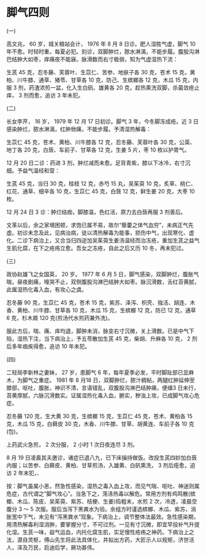 # 脚气四则

(一)

高文兆， 60 岁，城关粮站会计， 1976 年 8 月 8 日诊。肥人湿胜气虚，脚气 10 年不愈。时轻时重，每夏必犯。刻诊，双脚肿烂，脓水淋漓，不能步履。腹股沟淋巴结肿大如枣，痒痛夜不能寐。脉滑数而右寸极弱，知为气虚湿热下流：

生芪 45 克，忍冬藤、芙蓉叶、生苡仁、苦参、地肤子各 30 克，苍术 15 克，黄柏、川牛膝、通草、猪苓、甘草各 10 克，防己、生槟榔各 12 克，木瓜 15 克，内服 3 剂，药渣浓煎一盆，化入生白矾、雄黄各 20 克，趁热熏洗双脚，杀菌敛疮止痒， 3 剂而愈，追访 3 年未犯。

(二)

长女李芹， 16 岁， 1979 年 12 月 17 日初诊。脚气 3 年，今冬脚冻成疮。近 3 日感染肿烂，脓水淋漓，红肿惞痛，不能步履。予清湿热解毒：

生苡仁 45 克，苍术、黄柏、川牛膝各 12 克，忍冬藤、芙蓉叶各 30 克，公英、地丁各 20 克，白蔹、车前子、甘草各 12 克，生姜 5 片，枣 10 枚以护胃气。

12 月 20 日二诊：药进 3 剂，肿烂减而未愈。足背青紫，膝以下冰冷，右寸沉细。予益气温经和营：

生芪 45 克，当归 30 克，桂枝 12 克，赤芍 15 丸，吴茱萸 10 克，炙草、桃仁、红花、通草、细辛各 10 克，生苡仁 45 克，白蔹 12 克，鲜生姜 20 克，大枣 10 枚。

12 月 24 日 3 诊：肿烂结痂，脚膝温，色红活，原力去白蔹再服 3 剂善后。

文革以后，余之家境困顿，求饱已属不易，故尔“藜藿之体气血穷”，未病正气先虚。初诊未念及此，见病治病，徒以清热解毒为能事，损伤中气，出现寒化、虚化。二诊下病治上，又合当归四逆加吴茱萸生姜汤温经而治冻疮，重加生芪之益气生肌化腐，在下之疮疡立愈。吾女之冻疮，自此之后又历 10 冬，再未犯过。

(三)

政协赵雄飞之女国英， 20 岁。 1977 年 6 月 5 日，脚气感染，双脚肿烂，腹胀气喘，昼夜剧痛，嚎哭不止，双侧腹股沟淋巴结肿大如枣。脉沉滑数，舌红苔黄腻，此属湿热化毒入血，有攻心之虞。

忍冬藤 90 克，生苡仁 45 克，苍术 15 克，紫苏、泽泻、枳壳、独活、胡连、木香、黄柏、川牛膝、甘草各 10 克，木瓜 15 克，生槟榔 12 克，防已 12 克，通草 6 克，杉木屑 120 克(煎汤代水煎药兼外洗)。

服此方后，喘、痛、痒均退，脚肿未消，脉变右寸沉微，关上滑数。已是中气下陷，湿热下注，当下病治上，予五苓散加生芪 45 克，柴胡、升麻各 10 克， 2 剂后多年痼疾得愈，追访 10 年未犯。

(四)

二轻局李新林之妻妹， 27 岁，患脚气 6 年，每年夏季必发，平时脚趾部已显麻木，为脚气之重症。 1981 年 8 月18 日，双脚肿烂，脓汁稠粘，两腿红肿延伸至膝部，呕吐，腹胀，神识不清，言语错乱，双腹股沟淋巴结肿痛，便燥3 日未行，苔黄厚腻，六脉沉滑数实。证属湿热化毒入血，腑实，秽浊上攻，已成脚气攻心危症。

忍冬藤 120 克，生大黄 30 克，生槟榔 15 克，生苡仁 45 克，苍术、黄柏各 15 克，木瓜 15 克，白藓皮 30 克，木香、川牛膝、甘草、胡黄连、车前子各 10 克(包)。

上药武火急煎， 2 次分服， 2 小时 1 次日夜连尽 3 剂。

8 月 19 日凌晨其夫邀诊，诸症已退八九，已下床操持做饭。改投生芪四妙加白蔹内服；以苦参、白藓皮、黄柏、甘草煎汤，入雄黄、白矾熏洗， 3 剂后痊愈，迫访 2 年末犯，、

按：脚气虽属小恙，然急性感染，湿热之毒入血上攻，而见气喘、呕吐、神迷则属危症，古代谓之“脚气攻心”。当急下之，荡涤热毒以解危。常用方剂有鸡鸣散(槟榔、木瓜、陈皮、吴茱萸、紫苏、桔梗、生姜)捣粗末，水煎 2 次，冷透，凌晨空腹分 3 ～ 5 次服。服后当泻下黑粪水为验。余组方时谨选槟榔、木瓜、紫苏，消胀宽中下气，未见有“泻黑粪水”现象。下病治上，调节整体法最效。急性感染期，用清热解毒利湿消肿，要掌握分寸，不可过剂。一见有寸沉微，即宜早投补气升提化湿。生芪一味，益气运血，内托化腐生肌，实足慢性疮疡之神药。下病治上之法，源自灵枢，傅山先生将此法具体化，并拟出方药，大匠示人以规矩，济世活人，泽及万民，启迪后学，厥功甚伟。